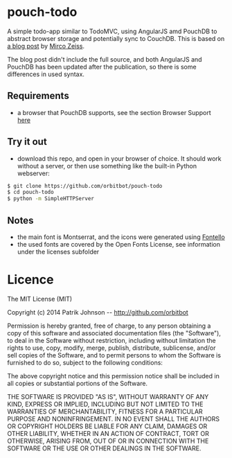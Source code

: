 pouch-todo
==========

A simple todo-app similar to TodoMVC, using AngularJS amd PouchDB to abstract browser storage and potentially sync to CouchDB. This is based on 
[a blog post](http://www.mircozeiss.com/sync-multiple-angularjs-apps-without-server-via-pouchdb) by [Mirco Zeiss](https://github.com/zemirco). 

The blog post didn't include the full source, and both AngularJS and PouchDB has been updated after the publication, so there is some differences in used syntax.


Requirements
------------

- a browser that PouchDB supports, see the section Browser Support [here](http://pouchdb.com/learn.html)


Try it out
----------

- download this repo, and open in your browser of choice. It should work without a server, or then use something like the built-in Python webserver:

```bash
$ git clone https://github.com/orbitbot/pouch-todo
$ cd pouch-todo
$ python -m SimpleHTTPServer
```

Notes
-----

- the main font is Montserrat, and the icons were generated using [Fontello](http://fontello.com)
- the used fonts are covered by the Open Fonts License, see information under the licenses subfolder

Licence
=======

The MIT License (MIT)

Copyright (c) 2014 Patrik Johnson -- http://github.com/orbitbot

Permission is hereby granted, free of charge, to any person obtaining a copy of
this software and associated documentation files (the "Software"), to deal in
the Software without restriction, including without limitation the rights to
use, copy, modify, merge, publish, distribute, sublicense, and/or sell copies of
the Software, and to permit persons to whom the Software is furnished to do so,
subject to the following conditions:

The above copyright notice and this permission notice shall be included in all
copies or substantial portions of the Software.

THE SOFTWARE IS PROVIDED "AS IS", WITHOUT WARRANTY OF ANY KIND, EXPRESS OR
IMPLIED, INCLUDING BUT NOT LIMITED TO THE WARRANTIES OF MERCHANTABILITY, FITNESS
FOR A PARTICULAR PURPOSE AND NONINFRINGEMENT. IN NO EVENT SHALL THE AUTHORS OR
COPYRIGHT HOLDERS BE LIABLE FOR ANY CLAIM, DAMAGES OR OTHER LIABILITY, WHETHER
IN AN ACTION OF CONTRACT, TORT OR OTHERWISE, ARISING FROM, OUT OF OR IN
CONNECTION WITH THE SOFTWARE OR THE USE OR OTHER DEALINGS IN THE SOFTWARE.
